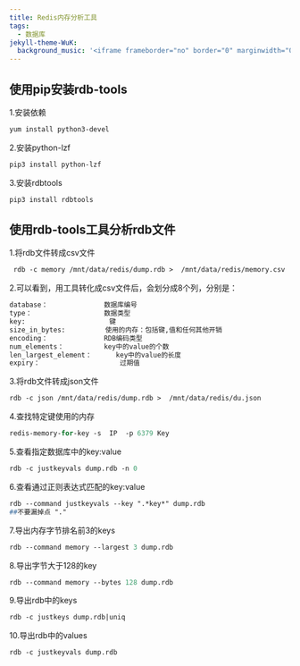 ```yaml
---
title: Redis内存分析工具
tags:
  - 数据库
jekyll-theme-WuK:
  background_music: '<iframe frameborder="no" border="0" marginwidth="0" marginheight="0" width=100% height=86 src="//music.163.com/outchain/player?type=2&id=27876158&auto=0&height=66"></iframe>'
---
```


## 使用pip安装rdb-tools
1.安装依赖
```p
yum install python3-devel
```

2.安装python-lzf
```p
pip3 install python-lzf
```

3.安装rdbtools
```p
pip3 install rdbtools
```

## 使用rdb-tools工具分析rdb文件
1.将rdb文件转成csv文件 
```p
 rdb -c memory /mnt/data/redis/dump.rdb >  /mnt/data/redis/memory.csv
```

2.可以看到，用工具转化成csv文件后，会划分成8个列，分别是：
```p
database：              数据库编号
type：                  数据类型
key:                     键
size_in_bytes:          使用的内存：包括键,值和任何其他开销
encoding：              RDB编码类型
num_elements：          key中的value的个数
len_largest_element：      key中的value的长度
expiry：                    过期值
```

3.将rdb文件转成json文件
```p
rdb -c json /mnt/data/redis/dump.rdb >  /mnt/data/redis/du.json
```

4.查找特定键使用的内存
```p
redis-memory-for-key -s  IP  -p 6379 Key
```

5.查看指定数据库中的key:value 
```p
rdb -c justkeyvals dump.rdb -n 0
```

6.查看通过正则表达式匹配的key:value
```p
rdb --command justkeyvals --key ".*key*" dump.rdb    
##不要漏掉点 "."
```

7.导出内存字节排名前3的keys
```p
rdb --command memory --largest 3 dump.rdb
```

8.导出字节大于128的key
```p
rdb --command memory --bytes 128 dump.rdb
```

9.导出rdb中的keys
```p
rdb -c justkeys dump.rdb|uniq
```

10.导出rdb中的values
```p
rdb -c justkeyvals dump.rdb
```


